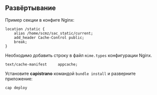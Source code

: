 Развёртывание
-------------

Пример секции в конфиге Nginx:

```
location /static {
    alias /home/scmz/sac_static/current;
    add_header Cache-Control public;
    break;
}
```

Необходимо добавить строку в файл `mime.types` конфигурации Nginx.

```
text/cache-manifest     appcache;
```

Установите __capistrano__ командой `bundle install` и разверните приложение:

```
cap deploy
```

